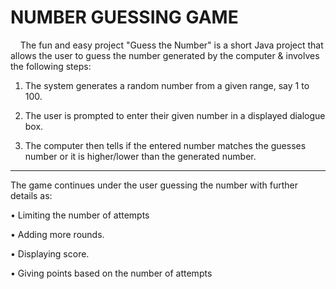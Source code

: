 # NUMBER GUESSING GAME
&nbsp;&nbsp;&nbsp;&nbsp;The fun and easy project "Guess the Number" is a short Java project that allows the user to guess the number generated by the computer & involves the following steps:

1. The system generates a random number from a given range, say 1 to 100.

2. The user is prompted to enter their given number in a displayed dialogue box.
3. The computer then tells if the entered number matches the guesses number or it is higher/lower than the generated number.
***
The game continues under the user guessing the number with further details as:

• Limiting the number of attempts

• Adding more rounds.

• Displaying score.

• Giving points based on the number of attempts
